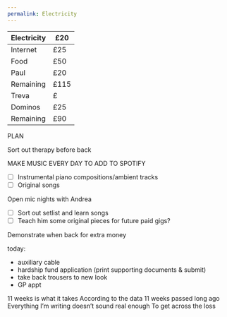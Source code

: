 ```yaml
---
permalink: Electricity
---
```

| Electricity | £20 |
| -- | -- |
| Internet | £25 |
| Food | £50 |
| Paul | £20 |
| Remaining | £115 |
| Treva | £ |
| Dominos | £25 |
| Remaining | £90 |



PLAN 

Sort out therapy before back
 
MAKE MUSIC EVERY DAY TO ADD TO SPOTIFY 
- [ ] Instrumental piano compositions/ambient tracks
- [ ] Original songs 

Open mic nights with Andrea
- [ ] Sort out setlist and learn songs
- [ ] Teach him some original pieces for future paid gigs? 

Demonstrate when back for extra money

 
today:
- auxiliary cable
- hardship fund application (print supporting documents & submit)
- take back trousers to new look
- GP appt


11 weeks is what it takes 
According to the data 
11 weeks passed long ago 
Everything I’m writing doesn’t sound real enough 
To get across the loss